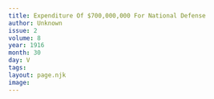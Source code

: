 ```yaml
---
title: Expenditure Of $700,000,000 For National Defense
author: Unknown
issue: 2
volume: 8
year: 1916
month: 30
day: V
tags:
layout: page.njk
image:
---
```





